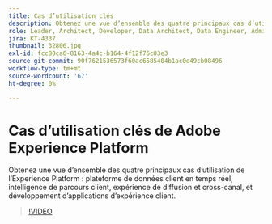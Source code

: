 ```yaml
---
title: Cas d’utilisation clés
description: Obtenez une vue d’ensemble des quatre principaux cas d’utilisation d’Experience Platform&mdash ; plateforme de données client en temps réel, intelligence de parcours client, expérience de diffusion et cross-canal, et développement d’applications d’expérience client.
role: Leader, Architect, Developer, Data Architect, Data Engineer, Admin, User
jira: KT-4337
thumbnail: 32806.jpg
exl-id: fcc80ca6-8163-4a4c-b164-4f12f76c03e3
source-git-commit: 90f7621536573f60ac6585404b1ac0e49cb08496
workflow-type: tm+mt
source-wordcount: '67'
ht-degree: 0%

---
```


# Cas d’utilisation clés de Adobe Experience Platform

Obtenez une vue d’ensemble des quatre principaux cas d’utilisation de l’Experience Platform : plateforme de données client en temps réel, intelligence de parcours client, expérience de diffusion et cross-canal, et développement d’applications d’expérience client.

>[!VIDEO](https://video.tv.adobe.com/v/32806?quality=12&learn=on)

